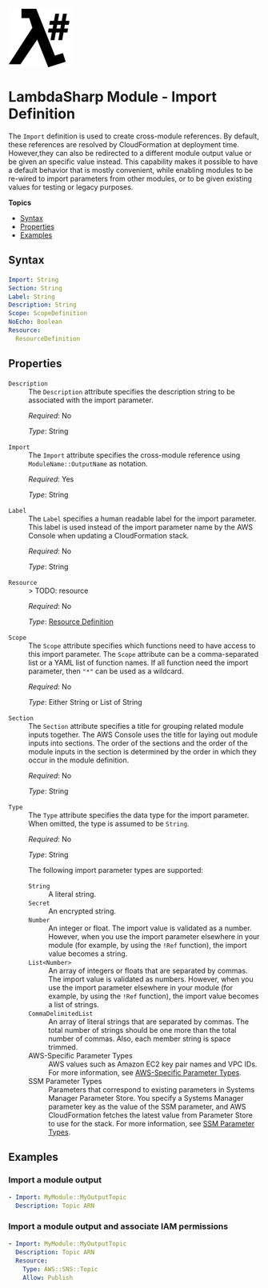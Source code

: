 ![λ#](LambdaSharp_v2_small.png)

# LambdaSharp Module - Import Definition

The `Import` definition is used to create cross-module references. By default, these references are resolved by CloudFormation at deployment time. However,they can also be redirected to a different module output value or be given an specific value instead. This capability makes it possible to have a default behavior that is mostly convenient, while enabling modules to be re-wired to import parameters from other modules, or to be given existing values for testing or legacy purposes.

__Topics__
* [Syntax](#syntax)
* [Properties](#properties)
* [Examples](#examples)

## Syntax

```yaml
Import: String
Section: String
Label: String
Description: String
Scope: ScopeDefinition
NoEcho: Boolean
Resource:
  ResourceDefinition
```

## Properties

<dl>

<dt><code>Description</code></dt>
<dd>
The <code>Description</code> attribute specifies the description string to be associated with the import parameter.

<i>Required</i>: No

<i>Type</i>: String
</dd>

<dt><code>Import</code></dt>
<dd>
The <code>Import</code> attribute specifies the cross-module reference using <code>ModuleName::OutputName</code> as notation.

<i>Required</i>: Yes

<i>Type</i>: String
</dd>

<dt><code>Label</code></dt>
<dd>
The <code>Label</code> specifies a human readable label for the import parameter. This label is used instead of the import parameter name by the AWS Console when updating a CloudFormation stack.

<i>Required</i>: No

<i>Type</i>: String
</dd>

<dt><code>Resource</code></dt>
<dd>
> TODO: resource

<i>Required</i>: No

<i>Type</i>: [Resource Definition](Module-Variables-Resources.md)
</dd>

<dt><code>Scope</code></dt>
<dd>
The <code>Scope</code> attribute specifies which functions need to have access to this import parameter. The <code>Scope</code> attribute can be a comma-separated list or a YAML list of function names. If all function need the import parameter, then <code>"*"</code> can be used as a wildcard.

<i>Required</i>: No

<i>Type</i>: Either String or List of String
</dd>

<dt><code>Section</code></dt>
<dd>
The <code>Section</code> attribute specifies a title for grouping related module inputs together. The AWS Console uses the title for laying out module inputs into sections. The order of the sections and the order of the module inputs in the section is determined by the order in which they occur in the module definition.

<i>Required</i>: No

<i>Type</i>: String
</dd>

<dt><code>Type</code></dt>
<dd>
The <code>Type</code> attribute specifies the data type for the import parameter. When omitted, the type is assumed to be <code>String</code>.

<i>Required</i>: No

<i>Type</i>: String

The following import parameter types are supported:

<dl>

<dt><code>String</code></dt>
<dd>A literal string.</dd>

<dt><code>Secret</code></dt>
<dd>An encrypted string.</dd>

<dt><code>Number</code></dt>
<dd>An integer or float. The import value is validated as a number. However, when you use the import parameter elsewhere in your module (for example, by using the <code>!Ref</code> function), the import value becomes a string.</dd>

<dt><code>List&lt;Number&gt;</code></dt>
<dd>An array of integers or floats that are separated by commas. The import value is validated as numbers. However, when you use the import parameter elsewhere in your module (for example, by using the <code>!Ref</code> function), the import value becomes a list of strings.</dd>

<dt><code>CommaDelimitedList</code></dt>
<dd>An array of literal strings that are separated by commas. The total number of strings should be one more than the total number of commas. Also, each member string is space trimmed.</dd>

<dt>AWS-Specific Parameter Types</dt>
<dd>AWS values such as Amazon EC2 key pair names and VPC IDs. For more information, see <a href="https://docs.aws.amazon.com/AWSCloudFormation/latest/UserGuide/parameters-section-structure.html#aws-specific-parameter-types">AWS-Specific Parameter Types</a>.</dd>

<dt>SSM Parameter Types</dt>
<dd>Parameters that correspond to existing parameters in Systems Manager Parameter Store. You specify a Systems Manager parameter key as the value of the SSM parameter, and AWS CloudFormation fetches the latest value from Parameter Store to use for the stack. For more information, see <a href="https://docs.aws.amazon.com/AWSCloudFormation/latest/UserGuide/parameters-section-structure.html#aws-ssm-parameter-types">SSM Parameter Types</a>.</dd>

</dl>
</dd>

</dl>


## Examples

### Import a module output

```yaml
- Import: MyModule::MyOutputTopic
  Description: Topic ARN
```

### Import a module output and associate IAM permissions

```yaml
- Import: MyModule::MyOutputTopic
  Description: Topic ARN
  Resource:
    Type: AWS::SNS::Topic
    Allow: Publish
```
